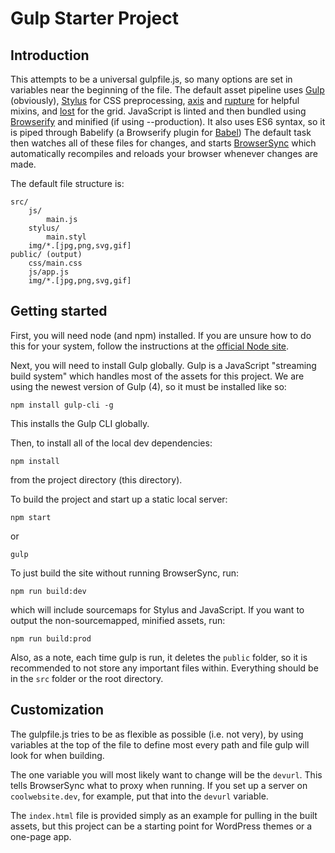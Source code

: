 # Gulp Starter Project

## Introduction

This attempts to be a universal gulpfile.js, so many options are set in variables near the beginning of the file. The default asset pipeline uses [Gulp](http://gulpjs.com/) (obviously), [Stylus](http://stylus-lang.com/) for CSS preprocessing, [axis](http://axis.netlify.com/) and [rupture](http://jescalan.github.io/rupture/) for helpful mixins, and [lost](https://github.com/peterramsing/lost) for the grid. JavaScript is linted and then bundled using [Browserify](http://browserify.org/) and minified (if using --production). It also uses ES6 syntax, so it is piped through Babelify (a Browserify plugin for [Babel](https://babeljs.io/)) The default task then watches all of these files for changes, and starts [BrowserSync](https://www.browsersync.io/) which automatically recompiles and reloads your browser whenever changes are made.

The default file structure is:

    src/
        js/
            main.js
        stylus/
            main.styl
        img/*.[jpg,png,svg,gif]
    public/ (output)
        css/main.css
        js/app.js
        img/*.[jpg,png,svg,gif]

## Getting started

First, you will need node (and npm) installed. If you are unsure how to do this for your system, follow the instructions at the [official Node site](https://nodejs.org/en/).

Next, you will need to install Gulp globally. Gulp is a JavaScript "streaming build system" which handles most of the assets for this project. We are using the newest version of Gulp (4), so it must be installed like so:

    npm install gulp-cli -g

This installs the Gulp CLI globally.

Then, to install all of the local dev dependencies:

    npm install

from the project directory (this directory).

To build the project and start up a static local server:

    npm start

or

    gulp

To just build the site without running BrowserSync, run:

    npm run build:dev

which will include sourcemaps for Stylus and JavaScript. If you want to output the non-sourcemapped, minified assets, run:

    npm run build:prod

Also, as a note, each time gulp is run, it deletes the `public` folder, so it is recommended to not store any important files within. Everything should be in the `src` folder or the root directory.

## Customization

The gulpfile.js tries to be as flexible as possible (i.e. not very), by using variables at the top of the file to define most every path and file gulp will look for when building.

The one variable you will most likely want to change will be the `devurl`. This tells BrowserSync what to proxy when running. If you set up a server on `coolwebsite.dev`, for example, put that into the `devurl` variable.

The `index.html` file is provided simply as an example for pulling in the built assets, but this project can be a starting point for WordPress themes or a one-page app.
